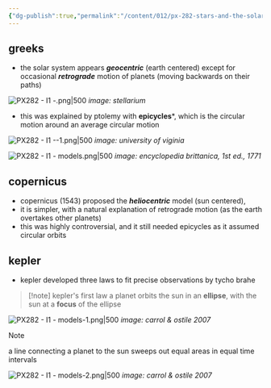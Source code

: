 ```yaml
---
{"dg-publish":true,"permalink":"/content/012/px-282-stars-and-the-solar-system/px-282-i1-models/","noteIcon":"1","created":"2025-01-10T16:39:18.920+00:00","updated":"2025-01-13T10:07:51.613+00:00"}
---
```


## greeks
 - the solar system appears ***geocentric*** (earth centered) except for occasional ***retrograde*** motion of planets (moving backwards on their paths)
 
 ![PX282 - I1 -.png|500](/img/user/pics/PX282%20-%20I1%20-.png)
*image: stellarium*

- this was explained by ptolemy with **epicycles***, which is the circular motion around an average circular motion

![PX282 - I1 --1.png|500](/img/user/pics/PX282%20-%20I1%20--1.png)
*image: university of viginia*

![PX282 - I1 - models.png|500](/img/user/pics/PX282%20-%20I1%20-%20models.png)
*image: encyclopedia brittanica, 1st ed., 1771*

## copernicus
- copernicus (1543) proposed the ***heliocentric*** model (sun centered), 
- it is simpler, with a natural explanation of retrograde motion (as the earth overtakes other planets)
- this was highly controversial, and it still needed epicycles as it assumed circular orbits

## kepler
- kepler developed three laws to fit precise observations by tycho brahe

>[!note] kepler's first law
>a planet orbits the sun in an **ellipse**, with the sun at a **focus** of the ellipse

![PX282 - I1 - models-1.png|500](/img/user/pics/PX282%20-%20I1%20-%20models-1.png)
*image: carrol & ostile 2007*

>[!note]
>a line connecting a planet to the sun sweeps out equal areas in equal time intervals

![PX282 - I1 - models-2.png|500](/img/user/pics/PX282%20-%20I1%20-%20models-2.png)
*image: carrol & ostile 2007*

